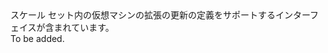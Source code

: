 <Namespace Name="Microsoft.Azure.Management.Compute.Fluent.VirtualMachineScaleSetExtension.UpdateDefinition">
  <Docs>
    <summary>スケール セット内の仮想マシンの拡張の更新の定義をサポートするインターフェイスが含まれています。</summary> 
    <remarks>To be added.</remarks>
  </Docs>
</Namespace>
